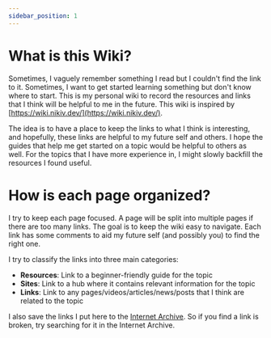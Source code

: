 ```yaml
---
sidebar_position: 1
---
```


# What is this Wiki?

Sometimes, I vaguely remember something I read but I couldn't find the link to
it. Sometimes, I want to get started learning something but don't know where to
start. This is my personal wiki to record the resources and links that I think
will be helpful to me in the future. This wiki is inspired by
[https://wiki.nikiv.dev/](https://wiki.nikiv.dev/).

The idea is to have a place to keep the links to what I think is interesting,
and hopefully, these links are helpful to my future self and others. I hope the
guides that help me get started on a topic would be helpful to others as well.
For the topics that I have more experience in, I might slowly backfill the
resources I found useful.

# How is each page organized?

I try to keep each page focused. A page will be split into multiple pages if
there are too many links. The goal is to keep the wiki easy to navigate. Each
link has some comments to aid my future self (and possibly you) to find the
right one.

I try to classify the links into three main categories:

- **Resources**: Link to a beginner-friendly guide for the topic
- **Sites**: Link to a hub where it contains relevant information for the topic
- **Links**: Link to any pages/videos/articles/news/posts that I think are
  related to the topic

I also save the links I put here to the
[Internet Archive](https://archive.org/). So if you find a link is broken, try
searching for it in the Internet Archive.
